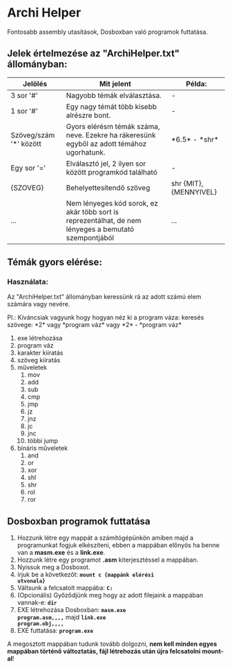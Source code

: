 # Archi Helper
Fontosabb assembly utasítások, Dosboxban való programok futtatása.

## Jelek értelmezése az "ArchiHelper.txt" állományban:

|Jelölés|Mit jelent|Példa:|
|----|----|----|
|3 sor '#'|Nagyobb témák elválasztása.|-|
|1 sor '#'|Egy nagy témát több kisebb alrészre bont.|-|
|Szöveg/szám '*' között|Gyors elérésm témák száma, neve. Ezekre ha rákeresünk egyből az adott témához ugorhatunk.|\*6.5\* - \*shr\*|
|Egy sor '='|Elválasztó jel, 2 ilyen sor között programkód található|-|
|{SZOVEG}|Behelyettesítendő szöveg|shr {MIT},{MENNYIVEL}|
|...|Nem lényeges kód sorok, ez akár több sort is reprezentálhat, de nem lényeges a bemutató szempontjából|...|

## Témák gyors elérése:
### Használata:
Az "ArchiHelper.txt" állományban keressünk rá az adott számú elem számára vagy nevére.

Pl.: Kíváncsiak vagyunk hogy hogyan néz ki a program váza: 
    keresés szövege: \*2\* vagy \*program váz\* vagy \*2\* - \*program váz\*

1. exe létrehozása
1. program váz
1. karakter kiíratás
1. szöveg kiíratás
1. műveletek
    1. mov
    1. add
    1. sub
    1. cmp
    1. jmp
    1. jz
    1. jnz
    1. jc
    1. jnc
    1. többi jump
1. bináris műveletek
    1. and
    1. or
    1. xor
    1. shl
    1. shr
    1. rol
    1. ror

## Dosboxban programok futtatása

1. Hozzunk létre egy mappát a számítógépünkön amiben majd a programunkat fogjuk elkészíteni, ebben a mappában előnyös ha benne van a **masm.exe** és a **link.exe**.
2. Hozzunk létre egy programot **.asm** kiterjesztéssel a mappában.
3. Nyissuk meg a Dosboxot.
4. írjuk be a következőt: **<code>mount c {mappánk elérési utvonala}</code>**
5. Váltsunk a felcsatolt mappába: **<code>C:</code>**
6. (Opcionális) Győződjünk meg hogy az adott filejaink a mappában vannak-e: **<code>dir</code>**
7. EXE létrehozása Dosboxban: **<code>masm.exe program.asm,,,,</code>** majd **<code>link.exe program.obj,,,,</code>**
8. EXE futtatása: **<code>program.exe</code>**

A megosztott mappában tudunk tovább dolgozni, **nem kell minden egyes mappában történő változtatás, fájl létrehozás után újra felcsatolni mount-al**!